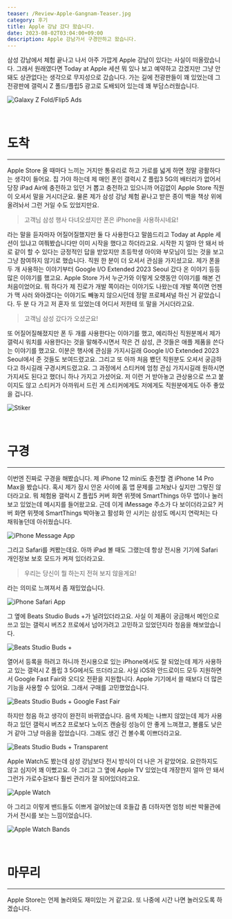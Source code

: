 ```yaml
---
teaser: /Review-Apple-Gangnam-Teaser.jpg
category: 후기
title: Apple 강남 갔다 왔습니다.
date: 2023-08-02T03:04:00+09:00
description: Apple 강남가서 구경만하고 왔습니다.
---
```


삼성 강남에서 체험 끝나고 나서 아주 가깝게 Apple 강남이 있다는 사실이 떠올랐습니다. 그래서 원래였다면 Today at Apple 세션 뭐 있나 보고 예약하고 갔겠지만 그냥 안돼도 상관없다는 생각으로 무지성으로 갔습니다. 가는 길에 전광판들이 꽤 있었는데 그 전광판에 갤럭시 Z 폴드/플립5 광고로 도배되어 있는데 꽤 부담스러웠습니다.

![Galaxy Z Fold/Flip5 Ads](Review-Apple-Gangnam-Galaxy-Z-FoldFlip5-Ads.JPEG)

<br />

# 도착

---

Apple Store 올 때마다 느끼는 거지만 통유리로 하고 가로를 넓게 하면 정말 광활하다는 생각이 들어요. 집 가야 하는데 제 매인 폰인 갤럭시 Z 플립3 5G의 배터리가 없어서 당장 iPad Air에 충전하고 있던 거 뽑고 충전하고 있으니까 어김없이 Apple Store 직원이 오셔서 말을 거시더군요. 물론 제가 삼성 강남 체험 끝나고 받은 종이 백을 책상 위에 올려놔서 그런 거일 수도 있었지만요.

> 고객님 삼성 행사 다녀오셨지만 폰은 iPhone을 사용하시네요!

라는 말을 듣자마자 어질어질했지만 둘 다 사용한다고 말씀드리고 Today at Apple 세션이 있냐고 여쭤봤습니다만 이미 시작을 했다고 하더라고요. 시작한 지 얼마 안 돼서 바로 같이 할 수 있다는 긍정적인 답을 받았지만 초등학생 아이와 부모님이 있는 것을 보고 그냥 참여하지 않기로 했습니다. 직원 한 분이 더 오셔서 관심을 가지셨고요. 제가 폰을 두 개 사용하는 이야기부터 Google I/O Extended 2023 Seoul 갔다 온 이야기 등등 많은 이야기를 했고요. Apple Store 가서 누군가와 이렇게 오랫동안 이야기를 해본 건 처음이었어요. 뭐 하다가 제 진로가 개발 쪽이라는 이야기도 나왔는데 개발 쪽이면 언젠가 맥 사러 와야겠다는 이야기도 빼놓지 않으시던데 정말 프로페셔널 하신 거 같았습니다. 두 분 다 가고 저 혼자 또 있었는데 어디서 저한테 또 말을 거시더라고요.

> 고객님 삼성 갔다가 오셨군요!

또 어질어질해졌지만 폰 두 개를 사용한다는 이야기를 했고, 예리하신 직원분께서 제가 갤럭시 워치를 사용한다는 것을 말해주시면서 작은 건 삼성, 큰 것들은 애플 제품을 쓴다는 이야기를 했고요. 이분은 행사에 관심을 가지시길래 Google I/O Extended 2023 Seoul에서 준 것들도 보여드렸고요. 그리고 또 아까 처음 뵀던 직원분도 오셔서 궁금하다고 하시길래 구경시켜드렸고요. 그 과정에서 스티커에 엄청 관심 가지시길래 원하시면 가지셔도 된다고 했더니 하나 가지고 가셨어요. 저 이런 거 받아놓고 관상용으로 쓰고 붙이지도 않고 스티커가 아까워서 드린 게 스티커에게도 저에게도 직원분에게도 아주 좋았을 겁니다.

![Stiker](/Review-Apple-Gangnam-Sticker.jpg)

<br />

# 구경

---

이번엔 진짜로 구경을 해봤습니다. 제 iPhone 12 mini도 충전할 겸 iPhone 14 Pro Max을 봤습니다. 혹시 제가 잠시 안온 사이에 홈 앱 문제를 고쳐놨나 싶지만 그렇진 않더라고요. 뭐 체험용 갤럭시 Z 플립5 커버 화면 위젯에 SmartThings 아무 앱이나 눌러보고 있었는데 메시지를 들어왔고요. 근데 이게 iMessage 주소가 다 보이더라고요? 커버 화면 위젯에 SmartThings 박아놓고 활성화 안 시키는 삼성도 메시지 연락처는 다 채워놓던데 아쉬웠습니다.

![iPhone Message App](/Review-Apple-Gangnam-iPhone-Message-App.jpg)

그리고 Safari를 켜봤는데요. 아까 iPad 볼 때도 그랬는데 항상 전시용 기기에 Safari 개인정보 보호 모드가 켜져 있더라고요.

> 우리는 당신이 뭘 하는지 전혀 보지 않을게요!

라는 의미로 느껴져서 좀 재밌었습니다.

![iPhone Safari App](/Review-Apple-Gangnam-iPhone-Safari-App.jpg)

그 옆에 Beats Studio Buds +가 널려있더라고요. 사실 이 제품이 궁금해서 메인으로 쓰고 있는 갤럭시 버즈2 프로에서 넘어가려고 고민하고 있었던지라 청음을 해보았습니다.

![Beats Studio Buds +](/Review-Apple-Gangnam-Beats-Studio-Buds-+.jpg)

열어서 등록을 하려고 하니까 전시용으로 있는 iPhone에서도 잘 되었는데 제가 사용하고 있는 갤럭시 Z 플립 3 5G에서도 뜨더라고요. 사실 iOS와 안드로이드 모두 지원하면서 Google Fast Fair와 오디오 전환을 지원합니다. Apple 기기에서 쓸 때보다 더 많은 기능을 사용할 수 있어요. 그래서 구매를 고민했었습니다.

![Beats Studio Buds + Google Fast Fair](/Review-Apple-Gangnam-Beats-Studio-Buds-+-Google-Fast-Fair.jpg)

하지만 청음 하고 생각이 완전히 바뀌였습니다. 음색 자체는 나쁘지 않았는데 제가 사용하고 있던 갤럭시 버즈2 프로보다 노이즈 캔슬링 성능이 안 좋게 느껴졌고, 볼륨도 낮은 거 같아 그냥 마음을 접었습니다. 그래도 생긴 건 볼수록 이쁘더라고요.

![Beats Studio Buds + Transparent](Review-Apple-Gangnam-Beats-Studio-Buds-+-Transparent.jpg)

Apple Watch도 봤는데 삼성 강남보다 전시 방식이 더 나은 거 같았어요. 요란하지도 않고 심지어 꽤 이뻤고요. 아 그리고 그 옆에 Apple TV 있었는데 개장한지 얼마 안 돼서 그런가 가로수길보다 훨씬 관리가 잘 되어있더라고요.

![Apple Watch](/Review-Apple-Gangnam-Apple-Watch.jpg)

아 그리고 이렇게 밴드들도 이쁘게 걸어놨는데 호들갑 좀 더하자면 엄청 비싼 박물관에 가서 전시를 보는 느낌이었습니다.

![Apple Watch Bands](/Review-Apple-Gangnam-Apple-Watch-Bands.jpg)

<br />

# 마무리

---

Apple Store는 언제 놀러와도 재미있는 거 같고요. 또 나중에 시간 나면 놀러오도록 하겠습니다.